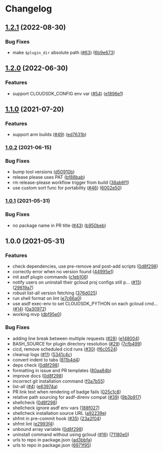# Changelog

## [1.2.1](https://github.com/jthegedus/asdf-gcloud/compare/v1.2.0...v1.2.1) (2022-08-30)


### Bug Fixes

* make `$plugin_dir` absolute path ([#63](https://github.com/jthegedus/asdf-gcloud/issues/63)) ([6b9e673](https://github.com/jthegedus/asdf-gcloud/commit/6b9e673dc5d963536532f3c36489c67463787fdb))

## [1.2.0](https://www.github.com/jthegedus/asdf-gcloud/compare/v1.1.0...v1.2.0) (2022-06-30)


### Features

* support CLOUDSDK_CONFIG env var ([#54](https://www.github.com/jthegedus/asdf-gcloud/issues/54)) ([e1896e1](https://www.github.com/jthegedus/asdf-gcloud/commit/e1896e1283624b1ae4b37907a59d302ac9c12997))

## [1.1.0](https://www.github.com/jthegedus/asdf-gcloud/compare/v1.0.2...v1.1.0) (2021-07-20)


### Features

* support arm builds ([#49](https://www.github.com/jthegedus/asdf-gcloud/issues/49)) ([ed7631b](https://www.github.com/jthegedus/asdf-gcloud/commit/ed7631b5cd38ba5c65691843c28f4c90f5edaff4))

### [1.0.2](https://www.github.com/jthegedus/asdf-gcloud/compare/v1.0.1...v1.0.2) (2021-06-15)


### Bug Fixes

* bump tool versions ([d50910b](https://www.github.com/jthegedus/asdf-gcloud/commit/d50910bd27ec2fe87733da88854cd6475d5b0668))
* release please uses PAT ([bf88bab](https://www.github.com/jthegedus/asdf-gcloud/commit/bf88bab4d3b197870d76f4c714fdf6fe25aa9716))
* rm release-please workflow trigger from build ([38ab6f1](https://www.github.com/jthegedus/asdf-gcloud/commit/38ab6f1087bec950acdcb62ff51a3c9c9de8fb87))
* use custom sort func for portability ([#46](https://www.github.com/jthegedus/asdf-gcloud/issues/46)) ([6002e50](https://www.github.com/jthegedus/asdf-gcloud/commit/6002e50404671ac1617d4ca4326be729152202d0))

### [1.0.1](https://www.github.com/jthegedus/asdf-gcloud/compare/v1.0.0...v1.0.1) (2021-05-31)


### Bug Fixes

* no package name in PR title ([#43](https://www.github.com/jthegedus/asdf-gcloud/issues/43)) ([b950beb](https://www.github.com/jthegedus/asdf-gcloud/commit/b950beb4e3b1891e6519ae41c884301543635b40))

## 1.0.0 (2021-05-31)


### Features

* check dependencies, use pre-remove and post-add scripts ([0d8f298](https://www.github.com/jthegedus/asdf-gcloud/commit/0d8f2986475f6d35396b7fb6dc8f2192e95371fc))
* correctly error when no version found ([44995e1](https://www.github.com/jthegedus/asdf-gcloud/commit/44995e19df67d00954ef09e5af7978a4d51a5600))
* init asdf plugin commands ([c1eb106](https://www.github.com/jthegedus/asdf-gcloud/commit/c1eb10676568560bec0d0c0772fec5f02c626055))
* notify users on uninstall their gcloud proj configs still p… ([#15](https://www.github.com/jthegedus/asdf-gcloud/issues/15)) ([29619a7](https://www.github.com/jthegedus/asdf-gcloud/commit/29619a78966a48f7ae8652dec15295547677f70c))
* robust list-all version fetching ([376d025](https://www.github.com/jthegedus/asdf-gcloud/commit/376d0251f206a5ff6490de67d85074d3365b41b9))
* run shell format on lint ([e7c66a0](https://www.github.com/jthegedus/asdf-gcloud/commit/e7c66a0b08dbe9c354f86a3cfe371013fce1a8ce))
* use asdf exec-env to set CLOUDSDK_PYTHON on each gcloud cmd… ([#14](https://www.github.com/jthegedus/asdf-gcloud/issues/14)) ([0a30972](https://www.github.com/jthegedus/asdf-gcloud/commit/0a309723eb2ffccecfb71720f7e2c59cfb576642))
* working mvp ([dbf95e0](https://www.github.com/jthegedus/asdf-gcloud/commit/dbf95e040be459a3ca3c12a904e22eca4a655979))


### Bug Fixes

* adding line break between multiple requests ([#28](https://www.github.com/jthegedus/asdf-gcloud/issues/28)) ([e148004](https://www.github.com/jthegedus/asdf-gcloud/commit/e1480042427f6a5d8603fdded111b27447185505))
* BASH_SOURCE for plugin directory resolution ([#29](https://www.github.com/jthegedus/asdf-gcloud/issues/29)) ([7cfb499](https://www.github.com/jthegedus/asdf-gcloud/commit/7cfb4993390340b619300fb0eab62d1d4ed1ce7e))
* cicd, remove scheduled cicd runs ([#30](https://www.github.com/jthegedus/asdf-gcloud/issues/30)) ([f6c0524](https://www.github.com/jthegedus/asdf-gcloud/commit/f6c0524877c0a9e8652a87d279491feb9ec26984))
* cleanup logs ([#11](https://www.github.com/jthegedus/asdf-gcloud/issues/11)) ([5341c4c](https://www.github.com/jthegedus/asdf-gcloud/commit/5341c4c8778677f9eaa88f6e84f1c6e55d74ada5))
* convert indent to tabs ([811b4d4](https://www.github.com/jthegedus/asdf-gcloud/commit/811b4d474d03e0959fca6ab04b91809f84480647))
* deps check ([0d8f298](https://www.github.com/jthegedus/asdf-gcloud/commit/0d8f2986475f6d35396b7fb6dc8f2192e95371fc))
* formatting in issue and PR templates ([80aa84b](https://www.github.com/jthegedus/asdf-gcloud/commit/80aa84b59217c26311a8ebd2a5f915ae3c0b2325))
* improve docs ([0d8f298](https://www.github.com/jthegedus/asdf-gcloud/commit/0d8f2986475f6d35396b7fb6dc8f2192e95371fc))
* incorrect git installation command ([f0a7b55](https://www.github.com/jthegedus/asdf-gcloud/commit/f0a7b552b0463d93af35ec063d38ae75af9b4eb3))
* list-all ([#4](https://www.github.com/jthegedus/asdf-gcloud/issues/4)) ([e63974a](https://www.github.com/jthegedus/asdf-gcloud/commit/e63974addb0b28d5620b8df4eebfd73a6707275a))
* PR link text when rendering of badge fails ([025c1c8](https://www.github.com/jthegedus/asdf-gcloud/commit/025c1c85d6b1be2e8921795eef2ef02e706f3dcf))
* relative path sourcing for asdf-direnv compat ([#39](https://www.github.com/jthegedus/asdf-gcloud/issues/39)) ([9b3b917](https://www.github.com/jthegedus/asdf-gcloud/commit/9b3b917bc1df28f457f102bd021b87a1dffc770b))
* shellcheck ([0d8f298](https://www.github.com/jthegedus/asdf-gcloud/commit/0d8f2986475f6d35396b7fb6dc8f2192e95371fc))
* shellcheck ignore asdf env vars ([188f027](https://www.github.com/jthegedus/asdf-gcloud/commit/188f02701eecaa4ad4509c2a9ad9dd4807efa3a3))
* shellcheck installation source URL ([a92239e](https://www.github.com/jthegedus/asdf-gcloud/commit/a92239eadd03f1b8826b511e0d6bf03b137e81e3))
* shfmt in pre-commit hook ([#35](https://www.github.com/jthegedus/asdf-gcloud/issues/35)) ([23a2f04](https://www.github.com/jthegedus/asdf-gcloud/commit/23a2f0456397b292a79cebe9f048f27bb6e7a381))
* shfmt lint ([e2993f4](https://www.github.com/jthegedus/asdf-gcloud/commit/e2993f4ac2f31a5cf611c185f1566c69805a96ef))
* unbound array variable ([0d8f298](https://www.github.com/jthegedus/asdf-gcloud/commit/0d8f2986475f6d35396b7fb6dc8f2192e95371fc))
* uninstall command without using gcloud ([#16](https://www.github.com/jthegedus/asdf-gcloud/issues/16)) ([71180e0](https://www.github.com/jthegedus/asdf-gcloud/commit/71180e0c6037ccff8eb2efdf4b4ee70e8a4028d7))
* urls to repo in package.json ([ad3bbfa](https://www.github.com/jthegedus/asdf-gcloud/commit/ad3bbfaba37c358ca597ffc6b72deaed64e79f7a))
* urls to repo in package.json ([6971f95](https://www.github.com/jthegedus/asdf-gcloud/commit/6971f951cd1e991a12b16a9346e808a0742b5c0f))
